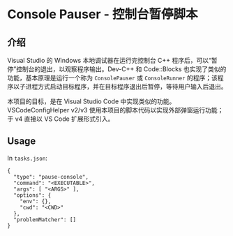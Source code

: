 # Console Pauser - 控制台暂停脚本

## 介绍

Visual Studio 的 Windows 本地调试器在运行完控制台 C++ 程序后，可以“暂停”控制台的退出，以观察程序输出。Dev-C++ 和 Code::Blocks 也实现了类似的功能，基本原理是运行一个称为 `ConsolePauser` 或 `ConsoleRunner` 的程序；该程序以子进程方式启动目标程序，并在目标程序退出后暂停，等待用户输入后退出。

本项目的目标，是在 Visual Studio Code 中实现类似的功能。VSCodeConfigHelper v2/v3 使用本项目的脚本代码以实现外部弹窗运行功能；于 v4 直接以 VS Code 扩展形式引入。

## Usage

In `tasks.json`:

```jsonc
{
  "type": "pause-console",
  "command": "<EXECUTABLE>",
  "args": [ "<ARGS>" ],
  "options": {
    "env": {},
    "cwd": "<CWD>"
  },
  "problemMatcher": []
}
```
